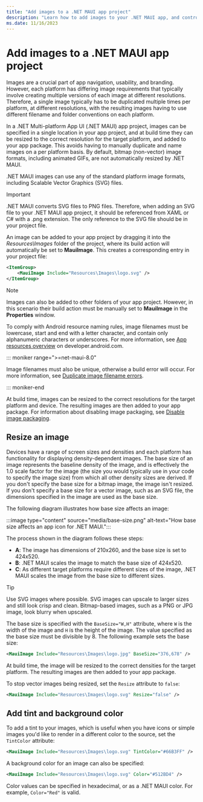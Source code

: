 ```yaml
---
title: "Add images to a .NET MAUI app project"
description: "Learn how to add images to your .NET MAUI app, and control their resizing."
ms.date: 11/16/2023
---
```


# Add images to a .NET MAUI app project

Images are a crucial part of app navigation, usability, and branding. However, each platform has differing image requirements that typically involve creating multiple versions of each image at different resolutions. Therefore, a single image typically has to be duplicated multiple times per platform, at different resolutions, with the resulting images having to use different filename and folder conventions on each platform.

In a .NET Multi-platform App UI (.NET MAUI) app project, images can be specified in a single location in your app project, and at build time they can be resized to the correct resolution for the target platform, and added to your app package. This avoids having to manually duplicate and name images on a per platform basis. By default, bitmap (non-vector) image formats, including animated GIFs, are not automatically resized by .NET MAUI.

.NET MAUI images can use any of the standard platform image formats, including Scalable Vector Graphics (SVG) files.

> [!IMPORTANT]
> .NET MAUI converts SVG files to PNG files. Therefore, when adding an SVG file to your .NET MAUI app project, it should be referenced from XAML or C# with a .png extension. The only reference to the SVG file should be in your project file.

An image can be added to your app project by dragging it into the *Resources\Images* folder of the project, where its build action will automatically be set to **MauiImage**. This creates a corresponding entry in your project file:

```xml
<ItemGroup>
    <MauiImage Include="Resources\Images\logo.svg" />
</ItemGroup>
```

> [!NOTE]
> Images can also be added to other folders of your app project. However, in this scenario their build action must be manually set to **MauiImage** in the **Properties** window.

To comply with Android resource naming rules, image filenames must be lowercase, start and end with a letter character, and contain only alphanumeric characters or underscores. For more information, see [App resources overview](https://developer.android.com/guide/topics/resources/providing-resources) on developer.android.com.

::: moniker range=">=net-maui-8.0"

Image filenames must also be unique, otherwise a build error will occur. For more information, see [Duplicate image filename errors](~/troubleshooting.md).

::: moniker-end

At build time, images can be resized to the correct resolutions for the target platform and device. The resulting images are then added to your app package. For information about disabling image packaging, see [Disable image packaging](~/troubleshooting.md#disable-image-packaging).

## Resize an image

Devices have a range of screen sizes and densities and each platform has functionality for displaying density-dependent images. The base size of an image represents the baseline density of the image, and is effectively the 1.0 scale factor for the image (the size you would typically use in your code to specify the image size) from which all other density sizes are derived. If you don't specify the base size for a bitmap image, the image isn't resized. If you don't specify a base size for a vector image, such as an SVG file, the dimensions specified in the image are used as the base size.

The following diagram illustrates how base size affects an image:

:::image type="content" source="media/base-size.png" alt-text="How base size affects an app icon for .NET MAUI.":::

The process shown in the diagram follows these steps:

- **A**: The image has dimensions of 210x260, and the base size is set to 424x520.
- **B**: .NET MAUI scales the image to match the base size of 424x520.
- **C**: As different target platforms require different sizes of the image, .NET MAUI scales the image from the base size to different sizes.

> [!TIP]
> Use SVG images where possible. SVG images can upscale to larger sizes and still look crisp and clean. Bitmap-based images, such as a PNG or JPG image, look blurry when upscaled.

The base size is specified with the `BaseSize="W,H"` attribute, where `W` is the width of the image and `H` is the height of the image. The value specified as the base size must be divisible by 8. The following example sets the base size:

```xml
<MauiImage Include="Resources\Images\logo.jpg" BaseSize="376,678" />
```

At build time, the image will be resized to the correct densities for the target platform. The resulting images are then added to your app package.

To stop vector images being resized, set the `Resize` attribute to `false`:

```xml
<MauiImage Include="Resources\Images\logo.svg" Resize="false" />
```

## Add tint and background color

To add a tint to your images, which is useful when you have icons or simple images you'd like to render in a different color to the source, set the `TintColor` attribute:

```xml
<MauiImage Include="Resources\Images\logo.svg" TintColor="#66B3FF" />
```

A background color for an image can also be specified:

```xml
<MauiImage Include="Resources\Images\logo.svg" Color="#512BD4" />
```

<!-- Valid color values are actually derived from the SKColor struct, rather than Microsoft.Maui.Graphics.Colors. -->
Color values can be specified in hexadecimal, or as a .NET MAUI color. For example, `Color="Red"` is valid.
